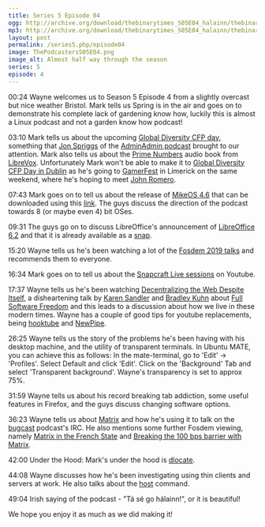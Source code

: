 ```yaml
---
title: Series 5 Episode 04
ogg: http://archive.org/download/thebinarytimes_S05E04_halainn/thebinarytimes_S05E04_halainn.ogg
mp3: http://archive.org/download/thebinarytimes_S05E04_halainn/thebinarytimes_S05E04_halainn.mp3
layout: post
permalink: /series5.php/episode04
image: ThePodcastersS05E04.png
image_alt: Almost half way through the season
series: 5
episode: 4
---
```


00:24 Wayne welcomes us to Season 5 Episode 4 from a slightly overcast but nice weather Bristol. Mark tells us Spring is in the air and goes on to demonstrate his complete lack of gardening know how, luckily this is almost a Linux podcast and not a garden know how podcast!

03:10 Mark tells us about the upcoming [Global Diversity CFP day](https://www.globaldiversitycfpday.com/), something that [Jon Spriggs](https://jon.sprig.gs/blog/) of the [AdminAdmin podcast](https://www.adminadminpodcast.co.uk/) brought to our attention. Mark also tells us about the [Prime Numbers](https://librivox.org/prime-numbers/) audio book from [LibreVox](https://librivox.org/). Unfortunately Mark won't be able to make it to [Global Diversity CFP Day in Dublin](https://www.globaldiversitycfpday.com/events/67) as he's going to [GamerFest](http://gamerfest.ie/) in Limerick on the same weekend, where he's hoping to meet [John Romero](https://www.romerogames.ie/team/).

07:43 Mark goes on to tell us about the release of [MikeOS 4.6](http://mikeos.sourceforge.net/) that can be downloaded using this [link](http://mikeos.sourceforge.net/mikeos-4.6.zip). The guys discuss the direction of the podcast towards 8 (or maybe even 4) bit OSes.

09:31 The guys go on to discuss LibreOffice's announcement of [LibreOffice 6.2](https://blog.documentfoundation.org/blog/2019/02/07/libreoffice-6-2/) and that it is already available as a [snap](https://snapcraft.io/libreoffice).

15:20 Wayne tells us he's been watching a lot of the [Fosdem 2019 talks](https://fosdem.org/2019/schedule/events/) and recommends them to everyone.

16:34 Mark goes on to tell us about the [Snapcraft Live sessions](https://www.youtube.com/watch?v=DtZySQgBxmM) on Youtube.

17:37 Wayne tells us he's been watching [Decentralizing the Web Despite Itself](https://ftp.osuosl.org/pub/fosdem/2019/UD2.208/decentralizing_the_web_despite_itself.webm), a disheartening talk by [Karen Sandler](https://fosdem.org/2019/schedule/speaker/karen_sandler/) and [Bradley Kuhn](https://fosdem.org/2019/schedule/speaker/bradley_m_kuhn/) about [Full Software Freedom](https://video.fosdem.org/2019/Janson/full_software_freedom.mp4) and this leads to a discussion about how we live in these modern times. Wayne has a couple of good tips for youtube replacements, being [hooktube](https://hooktube.com/) and [NewPipe](https://f-droid.org/en/packages/org.schabi.newpipe/).

26:25 Wayne tells us the story of the problems he's been having with his desktop machine, and the utility of transparent terminals. In Ubuntu MATE, you can achieve this as follows: In the mate-terminal, go to 'Edit' -> 'Profiles'.  Select Default and click 'Edit'. Click on the 'Background' Tab and select 'Transparent background'. Wayne's transparency is set to approx 75%.

31:59 Wayne tells us about his record breaking tab addiction, some useful features in Firefox, and the guys discuss changing software options.

36:23 Wayne tells us about [Matrix](https://matrix.org/blog/home/) and how he's using it to talk on the [bugcast](https://thebugcast.org/) podcast's IRC. He also mentions some further Fosdem viewing, namely [Matrix in the French State](https://fosdem.org/2019/schedule/event/matrix_french_state/) and [Breaking the 100 bps barrier with Matrix](https://video.fosdem.org/2019/H.1309/matrix.webm).

42:00 Under the Hood: Mark's under the hood is [dlocate](http://manpages.ubuntu.com/manpages/bionic/man1/dlocate.1.html).

44:08 Wayne discusses how he's been investigating using thin clients and servers at work. He also talks about the [host](https://linux.die.net/man/1/host) command.

49:04 Irish saying of the podcast - "T&aacute; s&eacute; go h&aacute;lainn!", or it is beautiful!

We hope you enjoy it as much as we did making it!